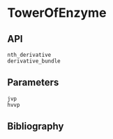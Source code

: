 # TowerOfEnzyme

## API

```@docs
nth_derivative
derivative_bundle
```

## Parameters

```@docs
jvp
hvvp
```

## Bibliography

```@bibliography
```